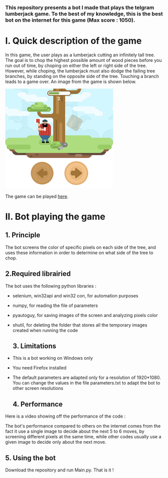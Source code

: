 ### This repository presents a bot I made that plays the telgram lumberjack game. To the best of my knowledge, this is the best bot on the internet for this game (Max score : 1050).

# **I.	Quick description of the game**

In this game, the user plays as a lumberjack cutting an infinitely tall tree. The goal is to chop the highest possible amount of wood pieces before you run out of time, by choping on either the left or right side of the tree. However, while choping, the lumberjack must also dodge the failing tree branches, by standing on the opposite side of the tree. Touching a branch leads to a game over. An image from the game is shown below.

![alt text](https://github.com/BJeannot1/Telegram-lumberjack-game-bot/blob/master/illustration.png?raw=true)

The game can be played [here](https://tbot.xyz/lumber/#eyJ1IjoxMTgyMDUxMTQ2LCJuIjoiQmVuemkgSiIsImciOiJMdW1iZXJKYWNrIiwiY2kiOiIzOTc5NTU4MzQ2NjExMDk2MTc3IiwiaSI6IkJBQUFBQVFBQUFCS3EzUkcySjFGSTBsTEhYYyJ9NmUxMzA4ZjVmYTFjMmVhNWVkYTQ5NzEyNzVjYzJlN2I=&tgShareScoreUrl=tg%3A%2F%2Fshare_game_score%3Fhash%3D-D4pwwx_VnDH33gGq6bKWSjcRfgcUMFpmN4_ih_oUfc).

# **II.	Bot playing the game**
  ## 1. Principle
The bot screens the color of specific pixels on each side of the tree, and uses these information in order to determine on what side of the tree to chop.
 ## 2.Required librairied

The bot uses the following python libraries :
- selenium, win32api and win32 con, for automation purposes
- numpy, for reading the file of parameters
- pyautoguy, for saving images of the screen and analyzing pixels color
- shutil, for deleting the folder that stores all the temporary images created when running the code

  ## 3. Limitations
  
- This is a bot working on Windows only
- You need Firefox installed
- The default parameters are adapted only for a resolution of 1920*1080. You can change the values in the file parameters.txt to adapt the bot to other screen resolutions

  ## 4. Performance
Here is a video showing off the performance of the code :

The bot's performance compared to others on the internet comes from the fact it use a single image to decide about the next 5 to 6 moves, by screening different pixels at the same time, while other codes usually use a given image to decide only about the next move.

  ## 5. Using the bot
  Download the repository and run Main.py. That is it !
  
